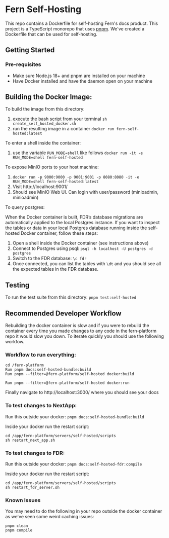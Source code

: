 # Fern Self-Hosting

This repo contains a Dockerfile for self-hosting Fern's docs product. This project is a TypeScript monorepo that uses [pnpm](https://pnpm.io/). We've created a Dockerfile that can be used for self-hosting.

## Getting Started

### Pre-requisites

- Make sure Node.js 18+ and pnpm are installed on your machine
- Have Docker installed and have the daemon open on your machine

## Building the Docker Image:

To build the image from this directory:

1. execute the bash script from your terminal `sh create_self_hosted_docker.sh`
2. run the resulting image in a container `docker run fern-self-hosted:latest`

To enter a shell inside the container:

1. use the variable `RUN_MODE=shell` like follows `docker run -it -e RUN_MODE=shell fern-self-hosted`

To expose MinIO ports to your host machine:

1. `docker run -p 9000:9000 -p 9001:9001 -p 8080:8080 -it -e RUN_MODE=shell fern-self-hosted:latest`
2. Visit http://localhost:9001/
3. Should see MinIO Web UI. Can login with user/password (minioadmin, minioadmin)

To query postgres:

When the Docker container is built, FDR’s database migrations are automatically applied to the local Postgres instance. If you want to inspect the tables or data in your local Postgres database running inside the self-hosted Docker container, follow these steps:

1. Open a shell inside the Docker container (see instructions above)
2. Connect to Postgres using psql: `psql -h localhost -U postgres -d postgres`
3. Switch to the FDR database: `\c fdr`
4. Once connected, you can list the tables with `\dt` and you should see all the expected tables in the FDR database.

## Testing

To run the test suite from this directory:
`pnpm test:self-hosted`

## Recommended Developer Workflow

Rebuilding the docker container is slow and if you were to rebuild the container every time you made changes to any code in the fern-platform repo it would slow you down. To iterate quickly you should use the following workfow.

### Workflow to run everything:

```
cd /fern-platform
Run pnpm docs:self-hosted-bundle:build
Run pnpm --filter=@fern-platform/self-hosted docker:build

Run pnpm --filter=@fern-platform/self-hosted docker:run
```

Finally navigate to http://localhost:3000/ where you should see your docs

### To test changes to NextApp:

Run this outside your docker:
`pnpm docs:self-hosted-bundle:build
`

Inside your docker run the restart script:

```
cd /app/fern-platform/servers/self-hosted/scripts
sh restart_next_app.sh
```

### To test changes to FDR:

Run this outside your docker: `pnpm docs:self-hosted-fdr:compile`

Inside your docker run the restart script:

```
cd /app/fern-platform/servers/self-hosted/scripts
sh restart_fdr_server.sh
```

### Known Issues

You may need to do the following in your repo outside the docker container as we've seen some weird caching issues:

```
pnpm clean
pnpm compile
```
